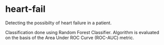 # heart-fail
Detecting the possibilty of heart failure in a patient.

Classification done using Random Forest Classifier.
Algorithm is evaluated on the basis of the Area Under ROC Curve (ROC-AUC) metric.
